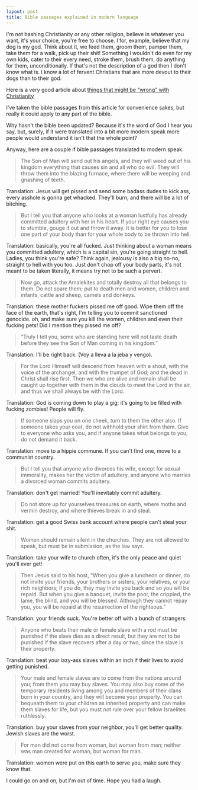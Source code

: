 ```yaml
---
layout: post
title: Bible passages explained in modern language 
---
```


I'm not bashing Christianity or any other religion, believe in whatever you want, it's your choice, you're free to choose. I for, example, believe that my dog is my god. Think about it, we feed them, groom them, pamper them, take them for a walk, pick up their shit! Something I wouldn't do even for my own kids, cater to their every need, stroke them, brush them, do anything for them, unconditionally. If that's not the description of a god then I don't know what is. I know a lot of fervent Christians that are more devout to their dogs than to their god.

Here is a very good article about [things that might be “wrong” with Christianity](http://www.patheos.com/blogs/friendlyatheist/2014/08/26/40-problems-with-christianity/)

I've taken the bible passages from this article for convenience sakes, but really it could apply to any part of the bible.

Why hasn't the bible been updated? Because it's the word of God I hear you say, but, surely, if it were translated into a bit more modern speak more people would understand it  isn't that the whole point? 

Anyway, here are a couple if bible passages translated to modern speak.

> The Son of Man will send out his angels, and they will weed out of his kingdom everything that causes sin and all who do evil. They will throw them into the blazing furnace, where there will be weeping and gnashing of teeth.

Translation: Jesus will get pissed and send some badass dudes to kick ass, every asshole is gonna get whacked. They'll burn, and there will be a lot of bitching.

> But I tell you that anyone who looks at a woman lustfully has already committed adultery with her in his heart. If your right eye causes you to stumble, gouge it out and throw it away. It is better for you to lose one part of your body than for your whole body to be thrown into hell.

Translation: basically, you're all fucked. Just thinking about a woman means you committed adultery, which is a capital sin, you're going straight to hell. Ladies, you think you're safe? Think again, jealousy is also a big no-no, straight to hell with you too. Just don't chop off your body parts, it's not meant to be taken literally, it means try not to be such a pervert.

> Now go, attack the Amalekites and totally destroy all that belongs to them. Do not spare them; put to death men and women, children and infants, cattle and sheep, camels and donkeys.

Translation: these mother fuckers pissed me off good. Wipe them off the face of the earth, that's right, I'm telling you to commit sanctioned genocide. oh, and make sure you kill the women, children and even their fucking pets! Did I mention they pissed me off?

> “Truly I tell you, some who are standing here will not taste death before they see the Son of Man coming in his kingdom.”

Translation: I'll be right back. (Voy a lleva a la jeba y vengo).

> For the Lord Himself will descend from heaven with a shout, with the voice of the archangel, and with the trumpet of God; and the dead in Christ shall rise first. Then we who are alive and remain shall be caught up together with them in the clouds to meet the Lord in the air, and thus we shall always be with the Lord. 

Translation: God is coming down to play a gig; it's going to be filled with fucking zombies! People will fly.

> If someone slaps you on one cheek, turn to them the other also. If someone takes your coat, do not withhold your shirt from them. Give to everyone who asks you, and if anyone takes what belongs to you, do not demand it back.

Translation: move to a hippie commune. If you can't find one, move to a communist country.

> But I tell you that anyone who divorces his wife, except for sexual immorality, makes her the victim of adultery, and anyone who marries a divorced woman commits adultery.

Translation: don't get married! You'll inevitably commit adultery.

> Do not store up for yourselves treasures on earth, where moths and vermin destroy, and where thieves break in and steal.

Translation: get a good Swiss bank account where people can't steal your shit.

> Women should remain silent in the churches. They are not allowed to speak, but must be in submission, as the law says.

Translation: take your wife to church often, it's the only peace and quiet you'll ever get!

> Then Jesus said to his host, “When you give a luncheon or dinner, do not invite your friends, your brothers or sisters, your relatives, or your rich neighbors; if you do, they may invite you back and so you will be repaid. But when you give a banquet, invite the poor, the crippled, the lame, the blind, and you will be blessed. Although they cannot repay you, you will be repaid at the resurrection of the righteous.”

Translation: your friends suck. You're better off with a bunch of strangers.

> Anyone who beats their male or female slave with a rod must be punished if the slave dies as a direct result, but they are not to be punished if the slave recovers after a day or two, since the slave is their property.

Translation: beat your lazy-ass slaves within an inch if their lives to avoid getting punished.

> Your male and female slaves are to come from the nations around you; from them you may buy slaves. You may also buy some of the temporary residents living among you and members of their clans born in your country, and they will become your property. You can bequeath them to your children as inherited property and can make them slaves for life, but you must not rule over your fellow Israelites ruthlessly.

Translation: buy your slaves from your neighbor, you'll get better quality. Jewish slaves are the worst.

> For man did not come from woman, but woman from man; neither was man created for woman, but woman for man.

Translation: women were put on this earth to serve you, make sure they know that.

I could go on and on, but I'm out of time. Hope you had a laugh.
